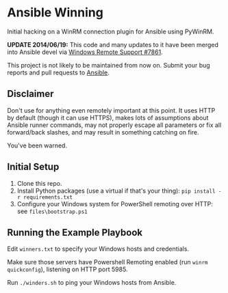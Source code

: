 Ansible Winning
===============

Initial hacking on a WinRM connection plugin for Ansible using PyWinRM.

**UPDATE 2014/06/19:** This code and many updates to it have been merged into
Ansible devel via [Windows Remote Support #7861](https://github.com/ansible/ansible/pull/7861/).

This project is not likely to be maintained from now on.  Submit your bug
reports and pull requests to [Ansible](https://github.com/ansible/ansible/).

Disclaimer
----------

Don't use for anything even remotely important at this point.  It uses HTTP by
default (though it can use HTTPS), makes lots of assumptions about Ansible
runner commands, may not properly escape all parameters or fix all
forward/back slashes, and may result in something catching on fire.

You've been warned.

Initial Setup
-------------

1. Clone this repo.
1. Install Python packages (use a virtual if that's your thing): `pip install -r requirements.txt`
1. Configure your Windows system for PowerShell remoting over HTTP: see `files\bootstrap.ps1`

Running the Example Playbook
----------------------------

Edit `winners.txt` to specify your Windows hosts and credentials.

Make sure those servers have Powershell Remoting enabled (run `winrm quickconfig`),
listening on HTTP port 5985.

Run `./winders.sh` to ping your Windows hosts from Ansible.
